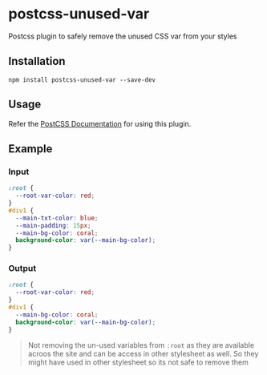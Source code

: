 # postcss-unused-var

Postcss plugin to safely remove the unused CSS var from your styles

## Installation

```shell
npm install postcss-unused-var --save-dev
```

## Usage

Refer the [PostCSS Documentation](https://github.com/postcss/postcss#usage) for using this plugin.

## Example

### Input

```css
:root {
  --root-var-color: red;
}
#div1 {
  --main-txt-color: blue;
  --main-padding: 15px;
  --main-bg-color: coral;
  background-color: var(--main-bg-color);
}
```

### Output

```css
:root {
  --root-var-color: red;
}
#div1 {
  --main-bg-color: coral;
  background-color: var(--main-bg-color);
}
```

> Not removing the un-used variables from `:root` as they are available acroos the site and can be access in other stylesheet as well. So they might have used in other stylesheet so its not safe to remove them

